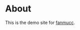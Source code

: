 # About
<!-- This is the demo site for [fanmucc]([text](https://github.com/fanmucc)). -->
This is the demo site for <a href="https://github.com/fanmucc" target="_blank">fanmucc</a>.

<!-- ::github{repo="fanmucc/fanmucc"} -->

<!-- > ### Sources of images used in this site
> - [Unsplash](https://unsplash.com/)
> - [星と少女](https://www.pixiv.net/artworks/108916539) by [Stella](https://www.pixiv.net/users/93273965)
> - [Rabbit - v1.4 Showcase](https://civitai.com/posts/586908) by [Rabbit_YourMajesty](https://civitai.com/user/Rabbit_YourMajesty) -->